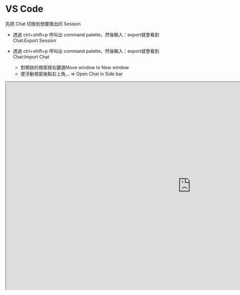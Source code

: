 # VS Code
先把 Chat 切換到想要匯出的 Session
* 透過 ctrl+shift+p​ 呼叫出 command palette，然後輸入：export​就會看到 Chat:Export Session​

* 透過 ctrl+shift+p​ 呼叫出 command palette，然後輸入：export​就會看到 Chat:Import Chat
   * 對開啟的視窗按右鍵選Move window to New window
   * 便浮動視窗後點右上角... => Open Chat in Side bar

<iframe width=1152 height=648 src="http://192.168.4.83/miyo/doc/Copilot_Hisotry_Export_Import.mp4">